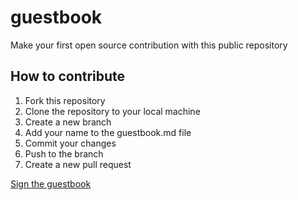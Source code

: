 # guestbook
Make your first open source contribution with this public repository

## How to contribute
1. Fork this repository
2. Clone the repository to your local machine
3. Create a new branch
4. Add your name to the guestbook.md file
5. Commit your changes
6. Push to the branch
7. Create a new pull request

[Sign the guestbook](../blob/guestbook.md)